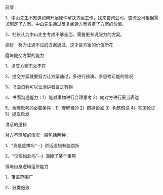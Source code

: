 

前情：

1、中山先生不知道如何开展硬件解决方案工作，找来咨询公司，咨询公司根据需求制定了方案。中山先生通过反复阅读方案肯定了方案的价值。

2、社长认为中山先生考虑不够全面，需要更有说服力的方案。

摘抄：努力让通不过的方案通过，这才是方案的价值所在



磨炼提交方案的能力

1、提交方案无处不在

2、提交方案就要努力让方案通过，多进行预演，多思考可能的情况

3、书面资料可以让演讲者言之有物

4、书面沟通能力：1）能对事物进行合理思考 2）向对方进行妥当表达

5、合理思考的必要条件：1）理解目的 2）把握论点 3）构筑假说 4）实施论证 5）提取启发



讲话的逻辑

对方不理解的情况一般包括两种：

1、“真是这样吗”--》讲话逻辑有些跳跃

2、“仅仅如此吗”--》漏掉了某个事项





锻炼自身逻辑组织能力

1、覆盖范围广

2、分类细致
